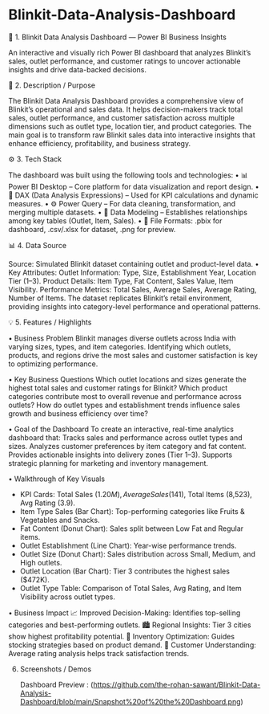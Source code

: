 # Blinkit-Data-Analysis-Dashboard

🛒 1. Blinkit Data Analysis Dashboard — Power BI Business Insights

An interactive and visually rich Power BI dashboard that analyzes Blinkit’s sales, outlet performance, and customer ratings to uncover actionable insights and drive data-backed decisions.

📄 2. Description / Purpose

The Blinkit Data Analysis Dashboard provides a comprehensive view of Blinkit’s operational and sales data. It helps decision-makers track total sales, outlet performance, and customer satisfaction across multiple dimensions such as outlet type, location tier, and product categories.
The main goal is to transform raw Blinkit sales data into interactive insights that enhance efficiency, profitability, and business strategy.

⚙️ 3. Tech Stack

The dashboard was built using the following tools and technologies:
•	📊 Power BI Desktop – Core platform for data visualization and report design.
•	🧮 DAX (Data Analysis Expressions) – Used for KPI calculations and dynamic measures.
•	⚙️ Power Query – For data cleaning, transformation, and merging multiple datasets.
•	🔗 Data Modeling – Establishes relationships among key tables (Outlet, Item, Sales).
•	📁 File Formats: .pbix for dashboard, .csv/.xlsx for dataset, .png for preview.


📊 4. Data Source

  Source: Simulated Blinkit dataset containing outlet and product-level data.
• Key Attributes:
  Outlet Information: Type, Size, Establishment Year, Location Tier (1–3).
  Product Details: Item Type, Fat Content, Sales Value, Item Visibility.
  Performance Metrics: Total Sales, Average Sales, Average Rating, Number of Items.
  The dataset replicates Blinkit’s retail environment, providing insights into category-level performance and operational patterns.


💡 5. Features / Highlights

• Business Problem
  Blinkit manages diverse outlets across India with varying sizes, types, and item categories. Identifying which outlets, products, and regions drive the most    sales and customer satisfaction is key to optimizing performance.

• Key Business Questions
  Which outlet locations and sizes generate the highest total sales and customer ratings for Blinkit?
  Which product categories contribute most to overall revenue and performance across outlets?
  How do outlet types and establishment trends influence sales growth and business efficiency over time?

• Goal of the Dashboard
  To create an interactive, real-time analytics dashboard that:
  Tracks sales and performance across outlet types and sizes.
  Analyzes customer preferences by item category and fat content.
  Provides actionable insights into delivery zones (Tier 1–3).
  Supports strategic planning for marketing and inventory management.

• Walkthrough of Key Visuals
 - KPI Cards: Total Sales ($1.20M), Average Sales ($141), Total Items (8,523), Avg Rating (3.9).
 - Item Type Sales (Bar Chart): Top-performing categories like Fruits & Vegetables and Snacks.
 - Fat Content (Donut Chart): Sales split between Low Fat and Regular items.
 - Outlet Establishment (Line Chart): Year-wise performance trends.
 - Outlet Size (Donut Chart): Sales distribution across Small, Medium, and High outlets.
 - Outlet Location (Bar Chart): Tier 3 contributes the highest sales ($472K).
 - Outlet Type Table: Comparison of Total Sales, Avg Rating, and Item Visibility across outlet types.

•  Business Impact
  📈 Improved Decision-Making: Identifies top-selling categories and best-performing outlets.
  🏙️ Regional Insights: Tier 3 cities show highest profitability potential.
  🧺 Inventory Optimization: Guides stocking strategies based on product demand.
  🌟 Customer Understanding: Average rating analysis helps track satisfaction trends.

  6. Screenshots / Demos

     Dashboard Preview : (https://github.com/the-rohan-sawant/Blinkit-Data-Analysis-Dashboard/blob/main/Snapshot%20of%20the%20Dashboard.png)

  
